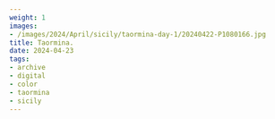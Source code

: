 ```yaml
---
weight: 1
images:
- /images/2024/April/sicily/taormina-day-1/20240422-P1080166.jpg
title: Taormina.
date: 2024-04-23
tags:
- archive
- digital
- color
- taormina
- sicily
---
```



